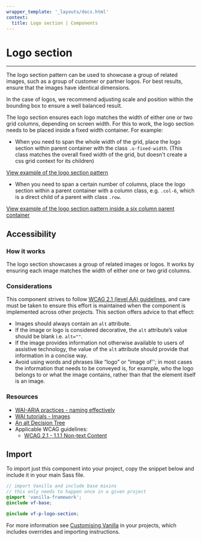 ```yaml
---
wrapper_template: '_layouts/docs.html'
context:
  title: Logo section | Components
---
```


# Logo section

<hr>

The logo section pattern can be used to showcase a group of related images, such as a group of customer or partner logos.
For best results, ensure that the images have identical dimensions.

In the case of logos, we recommend adjusting scale and position within the bounding box to ensure a well balanced result.

The logo section ensures each logo matches the width of either one or two grid columns, depending on screen width.
For this to work, the logo section needs to be placed inside a fixed width container. For example:

- When you need to span the whole width of the grid, place the logo section within parent container with the class `.u-fixed-width`. (This class matches the overall fixed width of the grid, but doesn't create a css grid context for its children)

<div class="embedded-example"><a href="/docs/examples/patterns/logo-section/logo-section/" class="js-example">
View example of the logo section pattern
</a></div>

- When you need to span a certain number of columns, place the logo section within a parent container with a column class, e.g. `.col-6`, which is a direct child of a parent with class `.row`.

<div class="embedded-example"><a href="/docs/examples/patterns/logo-section/logo-section-in-six-column-parent/" class="js-example">
View example of the logo section pattern inside a six column parent container
</a></div>

## Accessibility

### How it works

The logo section showcases a group of related images or logos. It works by ensuring each image matches the width of either one or two grid columns.

### Considerations

This component strives to follow [WCAG 2.1 (level AA) guidelines](https://www.w3.org/TR/WCAG21/), and care must be taken to ensure this effort is maintained when the component is implemented across other projects. This section offers advice to that effect:

- Images should always contain an `alt` attribute.
- If the image or logo is considered decorative, the `alt` attribute’s value should be blank i.e. `alt=""`.
- If the image provides information not otherwise available to users of assistive technology, the value of the `alt` attribute should provide that information in a concise way.
- Avoid using words and phrases like “logo” or “image of''; in most cases the information that needs to be conveyed is, for example, who the logo belongs to or what the image contains, rather than that the element itself is an image.

### Resources

- [WAI-ARIA practices - naming effectively](https://www.w3.org/TR/wai-aria-practices-1.1/#naming_effectively)
- [WAI tutorials - Images](https://www.w3.org/WAI/tutorials/images/)
- [An alt Decision Tree](https://www.w3.org/WAI/tutorials/images/decision-tree/)
- Applicable WCAG guidelines:
  - [WCAG 2.1 - 1.1.1 Non-text Content](https://www.w3.org/WAI/WCAG21/quickref/?showtechniques=111#non-text-content)

## Import

To import just this component into your project, copy the snippet below and include it in your main Sass file.

```scss
// import Vanilla and include base mixins
// this only needs to happen once in a given project
@import 'vanilla-framework';
@include vf-base;

@include vf-p-logo-section;
```

For more information see [Customising Vanilla](/docs/customising-vanilla/) in your projects, which includes overrides and importing instructions.
